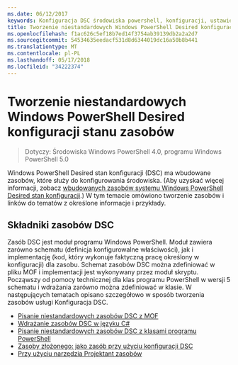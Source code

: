 ```yaml
---
ms.date: 06/12/2017
keywords: Konfiguracja DSC środowiska powershell, konfiguracji, ustawienia
title: Tworzenie niestandardowych Windows PowerShell Desired konfiguracji stanu zasobów
ms.openlocfilehash: f1ac626c5ef18b7ed14f3754ab39139db2a2a2d7
ms.sourcegitcommit: 54534635eedacf531d8d6344019dc16a50b8b441
ms.translationtype: MT
ms.contentlocale: pl-PL
ms.lasthandoff: 05/17/2018
ms.locfileid: "34222374"
---
```

# <a name="build-custom-windows-powershell-desired-state-configuration-resources"></a>Tworzenie niestandardowych Windows PowerShell Desired konfiguracji stanu zasobów

> Dotyczy: Środowiska Windows PowerShell 4.0, programu Windows PowerShell 5.0

Windows PowerShell Desired stan konfiguracji (DSC) ma wbudowane zasobów, które służy do konfigurowania środowiska. (Aby uzyskać więcej informacji, zobacz [wbudowanych zasobów systemu Windows PowerShell Desired stan konfiguracji](builtInResource.md).) W tym temacie omówiono tworzenie zasobów i linków do tematów z określone informacje i przykłady.

## <a name="dsc-resource-components"></a>Składniki zasobów DSC

Zasób DSC jest moduł programu Windows PowerShell. Moduł zawiera zarówno schematu (definicja konfigurowalne właściwości), jak i implementację (kod, który wykonuje faktyczną pracę określony w konfiguracji) dla zasobu. Schemat zasobów DSC można zdefiniować w pliku MOF i implementacji jest wykonywany przez moduł skryptu. Począwszy od pomocy technicznej dla klas programu PowerShell w wersji 5 schematu i wdrażania zarówno można zdefiniować w klasie. W następujących tematach opisano szczegółowo w sposób tworzenia zasobów usługi Konfiguracja DSC.

* [Pisanie niestandardowych zasobów DSC z MOF](authoringResourceMOF.md)
* [Wdrażanie zasobów DSC w języku C#](authoringResourceMofCS.md)
* [Pisanie niestandardowych zasobów DSC z klasami programu PowerShell](authoringResourceClass.md)
* [Zasoby złożonego: jako zasób przy użyciu konfiguracji DSC](authoringResourceComposite.md)
* [Przy użyciu narzędzia Projektant zasobów](authoringResourceMofDesigner.md)